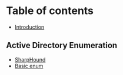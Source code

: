 # Table of contents

* [Introduction](README.md)

## Active Directory Enumeration

* [SharpHound](active-directory-enumeration/sharphound.md)
* [Basic enum](active-directory-enumeration/todo.md)
